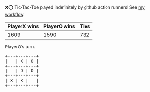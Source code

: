 :x::o: Tic-Tac-Toe played indefinitely by github action runners! See [my workflow](.github/workflows/play.yaml).

|PlayerX wins|PlayerO wins|Ties|
|-|-|-|
|1609|1590|732|

PlayerO's turn.

<pre>
+---+---+---+
|   | X | O |
+---+---+---+
|   | O | O |
+---+---+---+
| X | X |   |
+---+---+---+
</pre>